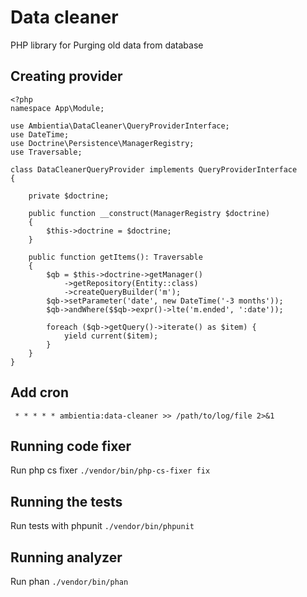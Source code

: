 # Data cleaner

PHP library for Purging old data from database

## Creating provider
```
<?php
namespace App\Module;

use Ambientia\DataCleaner\QueryProviderInterface;
use DateTime;
use Doctrine\Persistence\ManagerRegistry;
use Traversable;

class DataCleanerQueryProvider implements QueryProviderInterface
{

    private $doctrine;

    public function __construct(ManagerRegistry $doctrine)
    {
        $this->doctrine = $doctrine;
    }

    public function getItems(): Traversable
    {
        $qb = $this->doctrine->getManager()
            ->getRepository(Entity::class)
            ->createQueryBuilder('m');
        $qb->setParameter('date', new DateTime('-3 months'));
        $qb->andWhere($$qb->expr()->lte('m.ended', ':date'));

        foreach ($qb->getQuery()->iterate() as $item) {
            yield current($item);
        }
    }
}
```
## Add cron
` * * * * * ambientia:data-cleaner >> /path/to/log/file 2>&1`

## Running code fixer

Run php cs fixer `./vendor/bin/php-cs-fixer fix`

## Running the tests

Run tests with phpunit `./vendor/bin/phpunit`

## Running analyzer

Run phan `./vendor/bin/phan`